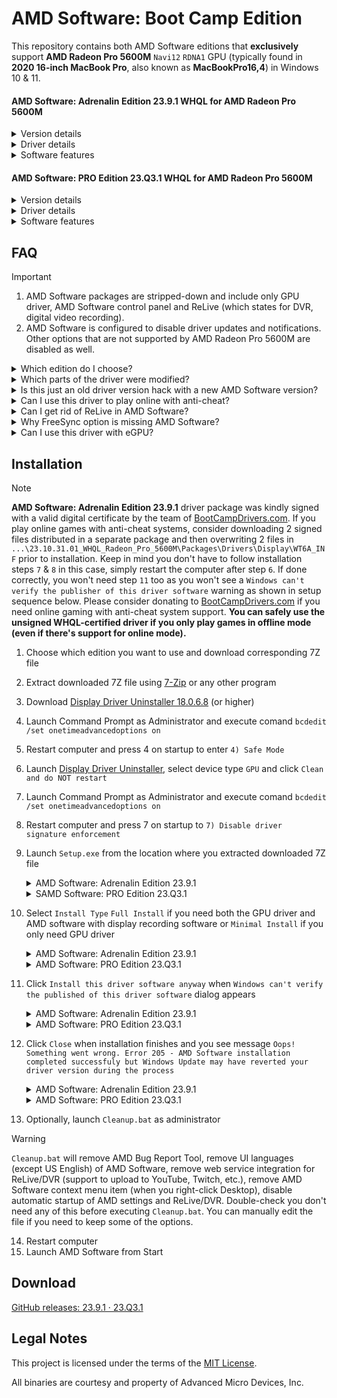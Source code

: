 # AMD Software: Boot Camp Edition

This repository contains both AMD Software editions that **exclusively** support **AMD Radeon Pro 5600M** `Navi12` `RDNA1` GPU (typically found in **2020 16-inch MacBook Pro**, also known as **MacBookPro16,4**) in Windows 10 & 11.

#### AMD Software: Adrenalin Edition 23.9.1 WHQL for AMD Radeon Pro 5600M

<details>
  <summary>Version details</summary>
  
    Driver Version:                 23.10.31.01
    Windows Driver Store Version:	31.0.21031.1005 | 30.0.21030.1003 (Kernel Mode Driver 22.6.1)
    Release Date:                   24.08.2023      | 17.07.2022      (Kernel Mode Driver 22.6.1)
    Release Notes:                  https://www.amd.com/en/support/kb/release-notes/rn-rad-win-23-9-1
                                    https://www.amd.com/en/support/kb/release-notes/rn-rad-win-22-6-1
  
</details>

<details>
  <summary>Driver details</summary>
  
  ![AMD Software: Adrenalin Edition 23.9.1](https://github.com/bananakid/amd-radeon-pro-5600m-boot-camp/assets/17095595/cb6ffada-1912-4dac-890a-5e9c4a2601eb)

</details>

<details>
  <summary>Software features</summary>
  
  ![AMD Software: Adrenalin Edition 23.9.1](https://github.com/bananakid/amd-radeon-pro-5600m-boot-camp/assets/17095595/b814e492-30e0-48af-8e2c-9cfe4964844f)
  ![AMD Software: Adrenalin Edition 23.9.1](https://github.com/bananakid/amd-radeon-pro-5600m-boot-camp/assets/17095595/d4e19b0d-fe90-49ef-9ce6-a568b863ae82)
  ![AMD Software: Adrenalin Edition 23.9.1](https://github.com/bananakid/amd-radeon-pro-5600m-boot-camp/assets/17095595/ffe115ec-d297-4ffe-aa61-f9b8c7a849a2)
  ![AMD Software: Adrenalin Edition 23.9.1](https://github.com/bananakid/amd-radeon-pro-5600m-boot-camp/assets/17095595/bdd99fb2-2936-4ad8-af97-d1c746c18cd5)
↑ Note all those options can be configured separately for any game in AMD Software: Adrenalin Edition 23.9.1.

</details>

#### AMD Software: PRO Edition 23.Q3.1 WHQL for AMD Radeon Pro 5600M

<details>
  <summary>Version details</summary>
  
    Driver Version:                 23.10.18.06
    Windows Driver Store Version:	31.0.21018.6011 | 30.0.21030.1003 (Kernel Mode Driver 22.6.1)
    Release Date:                   24.08.2023      | 17.07.2022      (Kernel Mode Driver 22.6.1)
    Release Notes:                  https://www.amd.com/en/support/kb/release-notes/rn-pro-win-23-q3-1
                                    https://www.amd.com/en/support/kb/release-notes/rn-rad-win-22-6-1
  
</details>

<details>
  <summary>Driver details</summary>
  
  ![AMD Software: PRO Edition 23.Q3.1](https://github.com/bananakid/amd-radeon-pro-5600m-boot-camp/assets/17095595/77bc0f8c-c2ab-4763-8d01-4cec2223b5df)

</details>

<details>
  <summary>Software features</summary>

  ![AMD Software: PRO Edition 23.Q3.1](https://github.com/bananakid/amd-radeon-pro-5600m-boot-camp/assets/17095595/6d92b7d0-4ed8-4cd1-bfb5-c798e8f901f8)
  ![AMD Software: PRO Edition 23.Q3.1](https://github.com/bananakid/amd-radeon-pro-5600m-boot-camp/assets/17095595/a0c852f4-0eb2-41a4-a9c7-04871e68ca07)
  ![AMD Software: PRO Edition 23.Q3.1](https://github.com/bananakid/amd-radeon-pro-5600m-boot-camp/assets/17095595/6b639a95-f5db-4725-bb73-52f4e15c678f)
  ![AMD Software: PRO Edition 23.Q3.1](https://github.com/bananakid/amd-radeon-pro-5600m-boot-camp/assets/17095595/1919b34e-60db-4680-93ae-e14a0961f0aa)
  ![AMD Software: PRO Edition 23.Q3.1](https://github.com/bananakid/amd-radeon-pro-5600m-boot-camp/assets/17095595/b480ff32-256a-4ae3-906e-232d64cda9d1)
  ![AMD Software: PRO Edition 23.Q3.1](https://github.com/bananakid/amd-radeon-pro-5600m-boot-camp/assets/17095595/80896c13-31af-4551-bf42-c14c69a3a290)
↑ Note there're almost no options for configuring game in AMD Software: PRO Edition 23.Q3.1, however viewport-related options do appear when configuring programs.

</details>

## FAQ

> [!IMPORTANT]
> 1. AMD Software packages are stripped-down and include only GPU driver, AMD Software control panel and ReLive (which states for DVR, digital video recording).
> 2. AMD Software is configured to disable driver updates and notifications. Other options that are not supported by AMD Radeon Pro 5600M are disabled as well.

<details>
<summary>Which edition do I choose?</summary>
    
> There's no noticeable performance difference between **Adrenalin Edition** ([YouTube promo](https://www.youtube.com/watch?v=EsvLsnQaYeE)) and **PRO Edition** ([YouTube promo](https://www.youtube.com/watch?v=lLCYjjBgDns)).

> However AMD Software features are very different: **Adrenalin Edition** allows forcing "AMD FidelityFX Super Resolution" (FSR 1.0) to any game or fullscreen program, while **PRO Edition** allows using "Radeon PRO Viewport Boost" (movement based dynamic resolution), "Radeon PRO In-Viewport Image Boost" (forces higher than native resolution for viewport of design software only for supersampling the viewport contents, keep in mind not all software is supported) and "Radeon PRO Image Boost" (forces higher than native resolution for supersampling of entire screen, so all windowed programs are supersampled while Windows UI is scaled) features that may be useful in CAD, BIM and 3D design programs. I attach screenshots of AMD Software for both editions in spoilers so you can have a look at the differences yourself.

> According to ads the only other difference is stability where **PRO Edition** is advertised as enterprise-grade solution, thus more stable. However I didn't experience any stability issues of **Adrenalin Edition** under moderate load. All in all I recommend using **Adrenalin Edition** unless you absolutely need "Radeon PRO Image Boost" or "Radeon PRO In-Viewport Image Boost".
  
</details>

<details>
<summary>Which parts of the driver were modified?</summary>
    
> No binaries of the driver were modified in any way (hex-editing, etc.). The hardware compatibility was achieved by:
> - replacing AMD's `amdkmdag.sys` kernel mode driver (that comes with the packages downloaded from AMD website) with AMD's latest `amdkmdag.sys` that supports this GPU (both files contain valid digital signarures by AMD, Inc. and Microsoft)
> - updating package `JSON` setup configuration files
> - updating driver file structure
> - updating driver `INF` file

> Driver `INF` file includes a couple of OpenGL and Direct3D-related tweaks found in `Navi10` drivers by [BootCampDrivers.com](https://www.bootcampdrivers.com/), though I didn't find it affects performance of this particular GPU in any manner. Driver `INF` also features usage of full `DXNAVI` instead of regular `DX9` and `DX11` as it was recently approved for `RDNA1` (this update may have improved DirectX 9 and DirectX 11 performance slightly).
  
</details>

<details>
<summary>Is this just an old driver version hack with a new AMD Software version?</summary>
    
> No, `amdkmdag.sys` kernel mode driver acts like "hub" for all the driver parts to "guide" their usage. Since all other parts of the driver (typically `DLL` files) are "new" and fit in file structure supported by "older" `amdkmdag.sys`, the actual GPU performance is "new" as well. The versions of `Direct3D`, `Vulkan`, `OpenGL`, `OpenCL` drivers in use can be checked in AMD Software control panel (in Hardware & Details) or in GPU-Z. Benchmarking was done to make sure this is true.
  
</details>

<details>
<summary>Can I use this driver to play online with anti-cheat?</summary>
    
> Though kernel mode driver that is used is WHQL-certified, it is likely that anti-cheat systems of games won't allow playing online with this driver because package digital signature is incomplete.

> However **AMD Software: Adrenalin Edition 23.9.1** driver package was kindly signed with a valid digital certificate by the team of [BootCampDrivers.com](https://www.bootcampdrivers.com/) and is no more limited for online gaming. Please follow **Note** in the [Installation](https://github.com/bananakid/amd-radeon-pro-5600m-boot-camp#installation) section for details. **AMD Software: PRO Edition 23.Q3.1** driver package hasn't been signed.

> There're no known limitations for games in offline modes, even if game features anti-cheat for online mode (it will work just fine offline, just as well as any regular single-player game).
  
</details>

<details>
<summary>Can I get rid of ReLive in AMD Software?</summary>
    
> Yes, you can use [Radeon Software Slimmer](https://github.com/GSDragoon/RadeonSoftwareSlimmer) to remove ReLive (DVR, digital video recording which states for screen recording) from instalation package before starting `Setup.exe`. However note that Overlay won't function if ReLive/DVR package wasn't installed!
  
</details>

<details>
<summary>Why FreeSync option is missing AMD Software?</summary>
 
> Global FreeSync option is disabled in `AMD Software` → `Gaming` → `Display`, though this feature still can be used with external display that supports it. You can enable it for specific programs and games via per-application settings and use it with an appropriate external display. If you really need the global setting you can edit line 718 of `INF` file prior to installation: just change `HKR,,freesync_runtime_component_na,%REG_SZ%,true` to `HKR,,freesync_runtime_component_na,%REG_SZ%,false`.
  
</details>

<details>
<summary>Can I use this driver with eGPU?</summary>
    
> Yes, both for NVIDIA and AMD eGPU. However if you're planning to use the driver with AMD eGPU side-by-side you should do one of the following things:
> - if you don't need additional AMD Software settings (except AMD ReLive), you should first install this package and then download and install eGPU driver of the same version (23.9.1) in `Minimal Install` mode (or via Device Manager)
> - if you need additional AMD Software settings fuctions (like AMD Link), you should first download and install eGPU driver of the same version (23.9.1) in any mode and then install this package in `Minimal Install` mode (or via Device Manager), then make sure to disable any automatic driver updates
  
</details>

## Installation

> [!NOTE]
> **AMD Software: Adrenalin Edition 23.9.1** driver package was kindly signed with a valid digital certificate by the team of [BootCampDrivers.com](https://www.bootcampdrivers.com/). If you play online games with anti-cheat systems, consider downloading 2 signed files distributed in a separate package and then overwriting 2 files in `...\23.10.31.01_WHQL_Radeon_Pro_5600M\Packages\Drivers\Display\WT6A_INF` prior to installation. Keep in mind you don't have to follow installation steps `7` & `8` in this case, simply restart the computer after step `6`. If done correctly, you won't need step `11` too as you won't see a `Windows can't verify the publisher of this driver software` warning as shown in setup sequence below. Please consider donating to [BootCampDrivers.com](https://www.bootcampdrivers.com/) if you need online gaming with anti-cheat system support. **You can safely use the unsigned WHQL-certified driver if you only play games in offline mode (even if there's support for online mode).**

1. Choose which edition you want to use and download corresponding 7Z file
2. Extract downloaded 7Z file using [7-Zip](https://www.7-zip.org/) or any other program
3. Download [Display Driver Uninstaller 18.0.6.8](https://www.wagnardsoft.com/forums/viewforum.php?f=5) (or higher)
4. Launch Command Prompt as Administrator and execute comand `bcdedit /set onetimeadvancedoptions on`
5. Restart computer and press 4 on startup to enter `4) Safe Mode`
6. Launch [Display Driver Uninstaller](https://www.wagnardsoft.com/forums/viewforum.php?f=5), select device type `GPU` and click `Clean and do NOT restart`
7. Launch Command Prompt as Administrator and execute comand `bcdedit /set onetimeadvancedoptions on`
8. Restart computer and press 7 on startup to `7) Disable driver signature enforcement`
9. Launch `Setup.exe` from the location where you extracted downloaded 7Z file
    <details>
      <summary>AMD Software: Adrenalin Edition 23.9.1</summary>

      
      ![001](https://github.com/bananakid/amd-radeon-pro-5600m-boot-camp/assets/17095595/ed7044c0-5bf4-4625-b15a-6d50a0aae802)

    </details>
    <details>
      <summary>SAMD Software: PRO Edition 23.Q3.1</summary>

      
      ![001](https://github.com/bananakid/amd-radeon-pro-5600m-boot-camp/assets/17095595/2b74d610-14be-4571-ae88-909decc99388)

    </details>
10. Select `Install Type` `Full Install` if you need both the GPU driver and AMD software with display recording software or `Minimal Install` if you only need GPU driver
    <details>
      <summary>AMD Software: Adrenalin Edition 23.9.1</summary>

      
      ![002](https://github.com/bananakid/amd-radeon-pro-5600m-boot-camp/assets/17095595/3404f06f-8c65-4caf-8ab7-ecf599bd4ea3)

    </details>
    <details>
      <summary>AMD Software: PRO Edition 23.Q3.1</summary>

      
      ![002](https://github.com/bananakid/amd-radeon-pro-5600m-boot-camp/assets/17095595/cda5b5b1-b543-442e-957c-e93ee8304aa4)

    </details>
11. Click `Install this driver software anyway` when `Windows can't verify the published of this driver software` dialog appears
    <details>
      <summary>AMD Software: Adrenalin Edition 23.9.1</summary>

      
      ![003](https://github.com/bananakid/amd-radeon-pro-5600m-boot-camp/assets/17095595/ccd06773-cb8e-4a5c-90ce-0df17ed03c37)

    </details>
    <details>
      <summary>AMD Software: PRO Edition 23.Q3.1</summary>

      
      ![003](https://github.com/bananakid/amd-radeon-pro-5600m-boot-camp/assets/17095595/66afeb5c-718e-4673-a507-c68a0884d850)

    </details>
12. Click `Close` when installation finishes and you see message `Oops! Something went wrong. Error 205 - AMD Software installation completed successfuly but Windows Update may have reverted your driver version during the process`
    <details>
      <summary>AMD Software: Adrenalin Edition 23.9.1</summary>

      
      ![004](https://github.com/bananakid/amd-radeon-pro-5600m-boot-camp/assets/17095595/a64bae4c-e2a8-46cc-b7dc-00ec6bc3130d)

    </details>
    <details>
      <summary>AMD Software: PRO Edition 23.Q3.1</summary>

      
      ![004](https://github.com/bananakid/amd-radeon-pro-5600m-boot-camp/assets/17095595/0bb488bf-05f8-4499-b24e-073b852922d0)

    </details>
13. Optionally, launch `Cleanup.bat` as administrator
> [!WARNING]  
> `Cleanup.bat` will remove AMD Bug Report Tool, remove UI languages (except US English) of AMD Software, remove web service integration for ReLive/DVR (support to upload to YouTube, Twitch, etc.), remove AMD Software context menu item (when you right-click Desktop), disable automatic startup of AMD settings and ReLive/DVR. Double-check you don't need any of this before executing `Cleanup.bat`. You can manually edit the file if you need to keep some of the options.
14. Restart computer
15. Launch AMD Software from Start

## Download

[GitHub releases: 23.9.1 · 23.Q3.1](https://github.com/bananakid/amd-radeon-pro-5600m-boot-camp/releases/tag/release)

## Legal Notes

This project is licensed under the terms of the [MIT License](https://opensource.org/license/mit/).

All binaries are courtesy and property of Advanced Micro Devices, Inc.
